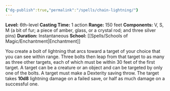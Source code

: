 ```yaml
---
{"dg-publish":true,"permalink":"/spells/chain-lightning/"}
---
```


**Level:** 6th-level
**Casting Time:** 1 action
**Range:** 150 feet
**Components:** V, S, M (a bit of fur; a piece of amber, glass, or a crystal rod; and three silver pins)
**Duration:** Instantaneous
**School:** [[Spells/Schools of Magic/Enchantment\|Enchantment]]

You create a bolt of lightning that arcs toward a target of your choice that you can see within range. Three bolts then leap from that target to as many as three other targets, each of which must be within 30 feet of the first target. A target can be a creature or an object and can be targeted by only one of the bolts.
A target must make a Dexterity saving throw. The target takes **10d8** lightning damage on a failed save, or half as much damage on a successful one.